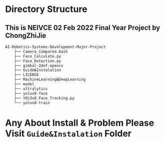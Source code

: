 # Directory Structure

## This is NEIVCE 02 Feb 2022 Final Year Project by ChongZhiJie

``` bash
AI-Robotics-Systems-Development-Major-Project
    ├── Camera_Compared.bash
    ├── Face_Calculate.py
    ├── Face_Detection.py
    ├── gimbal-2dof-opencv
    ├── Guide&Instalation
    ├── LICENSE
    ├── MachineLearning&DeepLearning
    ├── model
    ├── ultralytics
    ├── yolov8-face
    ├── YOLOv8_Face_Tracking.py
    └── yolov8-train
```
# Any About Install & Problem Please Visit **`Guide&Instalation`** Folder